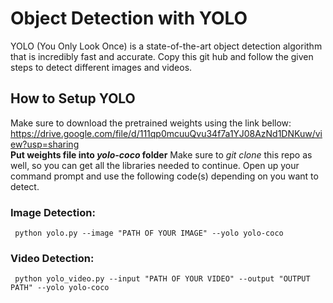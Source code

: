 # Object Detection with YOLO
YOLO (You Only Look Once) is a state-of-the-art object detection algorithm that is incredibly fast and accurate. Copy this git hub and follow the given steps to detect different images and videos. 
## How to Setup YOLO
Make sure to download the pretrained weights using the link bellow:
https://drive.google.com/file/d/111qp0mcuuQvu34f7a1YJ08AzNd1DNKuw/view?usp=sharing
<br />
**Put weights file into *yolo-coco* folder**
Make sure to *git clone* this repo as well, so you can get all the libraries needed to continue.
Open up your command prompt and use the following code(s) depending on you want to detect.

### Image Detection: 
```
 python yolo.py --image "PATH OF YOUR IMAGE" --yolo yolo-coco
```
### Video Detection: 
```
 python yolo_video.py --input "PATH OF YOUR VIDEO" --output "OUTPUT PATH" --yolo yolo-coco
```

